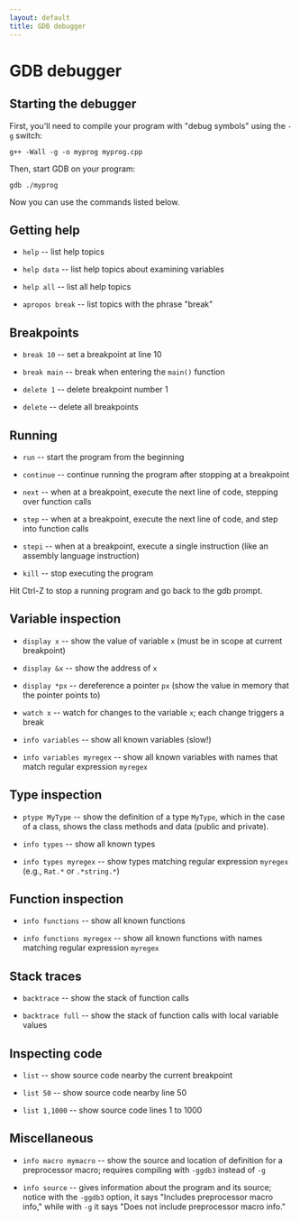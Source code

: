 ```yaml
---
layout: default
title: GDB debugger
---
```


# GDB debugger

## Starting the debugger

First, you'll need to compile your program with "debug symbols" using the `-g` switch:

```
g++ -Wall -g -o myprog myprog.cpp
```

Then, start GDB on your program:

```
gdb ./myprog
```

Now you can use the commands listed below.

## Getting help

- `help` -- list help topics

- `help data` -- list help topics about examining variables

- `help all` -- list all help topics

- `apropos break` -- list topics with the phrase "break"

## Breakpoints

- `break 10` -- set a breakpoint at line 10

- `break main` -- break when entering the `main()` function

- `delete 1` -- delete breakpoint number 1

- `delete` -- delete all breakpoints

## Running

- `run` -- start the program from the beginning

- `continue` -- continue running the program after stopping at a
  breakpoint

- `next` -- when at a breakpoint, execute the next line of code,
  stepping over function calls

- `step` -- when at a breakpoint, execute the next line of code, and
  step into function calls

- `stepi` -- when at a breakpoint, execute a single instruction (like
  an assembly language instruction)

- `kill` -- stop executing the program

Hit Ctrl-Z to stop a running program and go back to the gdb prompt.

## Variable inspection

- `display x` -- show the value of variable `x` (must be in scope at
  current breakpoint)

- `display &x` -- show the address of `x`

- `display *px` -- dereference a pointer `px` (show the value in
  memory that the pointer points to)

- `watch x` -- watch for changes to the variable `x`; each change
  triggers a break

- `info variables` -- show all known variables (slow!)

- `info variables myregex` -- show all known variables with names that
  match regular expression `myregex`

## Type inspection

- `ptype MyType` -- show the definition of a type `MyType`, which in
  the case of a class, shows the class methods and data (public and
  private).

- `info types` -- show all known types

- `info types myregex` -- show types matching regular expression
  `myregex` (e.g., `Rat.*` or `.*string.*`)

## Function inspection

- `info functions` -- show all known functions

- `info functions myregex` -- show all known functions with names
  matching regular expression `myregex`

## Stack traces

- `backtrace` -- show the stack of function calls

- `backtrace full` -- show the stack of function calls with local
  variable values

## Inspecting code

- `list` -- show source code nearby the current breakpoint

- `list 50` -- show source code nearby line 50

- `list 1,1000` -- show source code lines 1 to 1000

## Miscellaneous

- `info macro mymacro` -- show the source and location of definition
  for a preprocessor macro; requires compiling with `-ggdb3` instead
  of `-g`

- `info source` -- gives information about the program and its source;
  notice with the `-ggdb3` option, it says "Includes preprocessor
  macro info," while with `-g` it says "Does not include preprocessor
  macro info."

